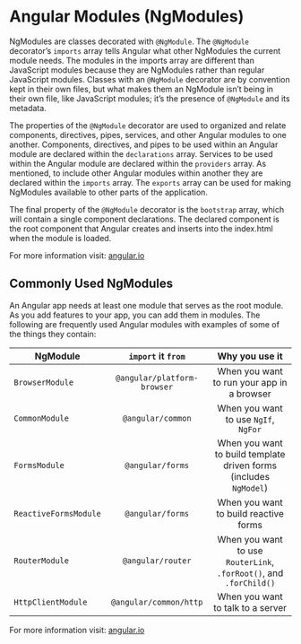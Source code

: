 # Angular Modules (NgModules)

NgModules are classes decorated with `@NgModule`. The `@NgModule` decorator’s `imports` array tells Angular what other NgModules the current module needs. The modules in the imports array are different than JavaScript modules because they are NgModules rather than regular JavaScript modules. Classes with an `@NgModule` decorator are by convention kept in their own files, but what makes them an NgModule isn’t being in their own file, like JavaScript modules; it’s the presence of `@NgModule` and its metadata.

The properties of the `@NgModule` decorator are used to organized and relate components, directives, pipes, services, and other Angular modules to one another. Components, directives, and pipes to be used within an Angular module are declared within the `declarations` array. Services to be used within the Angular module are declared within the `providers` array. As mentioned, to include other Angular modules within another they are declared within the `imports` array. The `exports` array can be used for making NgModules available to other parts of the application.

The final property of the `@NgModule` decorator is the `bootstrap` array, which will contain a single component declarations. The declared component is the root component that Angular creates and inserts into the index.html when the module is loaded.

For more information visit: [angular.io](https://angular.io/guide/ngmodules)

## Commonly Used NgModules

An Angular app needs at least one module that serves as the root module. As you add features to your app, you can add them in modules. The following are frequently used Angular modules with examples of some of the things they contain:

| NgModule	            | `import` it `from`          | Why you use it                                                     |
| --------------------- |:---------------------------:|:------------------------------------------------------------------:|
| `BrowserModule`       | `@angular/platform-browser` | When you want to run your app in a browser                         |
| `CommonModule`        | `@angular/common`           | When you want to use `NgIf`, `NgFor`                               |
| `FormsModule`         | `@angular/forms`            | When you want to build template driven forms (includes `NgModel`)  |
| `ReactiveFormsModule` | `@angular/forms`            | When you want to build reactive forms                              |
| `RouterModule`        | `@angular/router`           | When you want to use `RouterLink`, `.forRoot()`, and `.forChild()` |
| `HttpClientModule`    | `@angular/common/http`      | When you want to talk to a server                                  |

For more information visit: [angular.io](https://angular.io/guide/frequent-ngmodules)